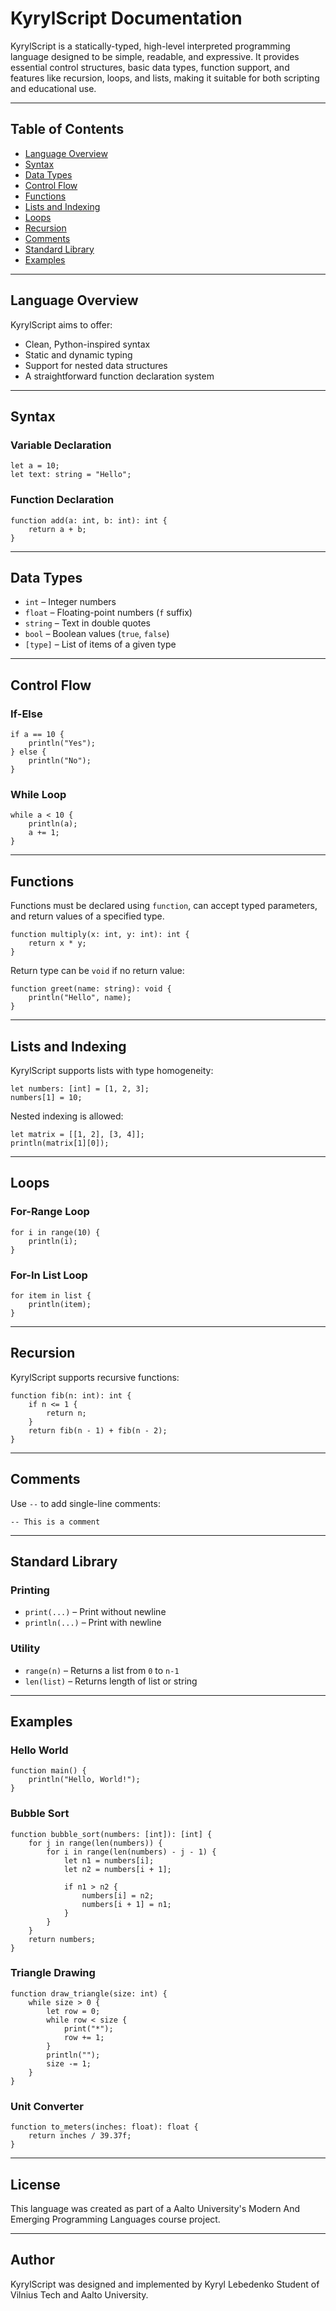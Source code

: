 # KyrylScript Documentation

KyrylScript is a statically-typed, high-level interpreted programming language designed to be simple, readable, and expressive. It provides essential control structures, basic data types, function support, and features like recursion, loops, and lists, making it suitable for both scripting and educational use.

---

## Table of Contents
- [Language Overview](#language-overview)
- [Syntax](#syntax)
- [Data Types](#data-types)
- [Control Flow](#control-flow)
- [Functions](#functions)
- [Lists and Indexing](#lists-and-indexing)
- [Loops](#loops)
- [Recursion](#recursion)
- [Comments](#comments)
- [Standard Library](#standard-library)
- [Examples](#examples)

---

## Language Overview
KyrylScript aims to offer:
- Clean, Python-inspired syntax
- Static and dynamic typing
- Support for nested data structures
- A straightforward function declaration system

---

## Syntax
### Variable Declaration
```kys
let a = 10;
let text: string = "Hello";
```

### Function Declaration
```kys
function add(a: int, b: int): int {
    return a + b;
}
```

---

## Data Types
- `int` – Integer numbers
- `float` – Floating-point numbers (`f` suffix)
- `string` – Text in double quotes
- `bool` – Boolean values (`true`, `false`)
- `[type]` – List of items of a given type

---

## Control Flow
### If-Else
```kys
if a == 10 {
    println("Yes");
} else {
    println("No");
}
```

### While Loop
```kys
while a < 10 {
    println(a);
    a += 1;
}
```

---

## Functions
Functions must be declared using `function`, can accept typed parameters, and return values of a specified type.

```kys
function multiply(x: int, y: int): int {
    return x * y;
}
```

Return type can be `void` if no return value:
```kys
function greet(name: string): void {
    println("Hello", name);
}
```

---

## Lists and Indexing
KyrylScript supports lists with type homogeneity:
```kys
let numbers: [int] = [1, 2, 3];
numbers[1] = 10;
```
Nested indexing is allowed:
```kys
let matrix = [[1, 2], [3, 4]];
println(matrix[1][0]);
```

---

## Loops
### For-Range Loop
```kys
for i in range(10) {
    println(i);
}
```

### For-In List Loop
```kys
for item in list {
    println(item);
}
```

---

## Recursion
KyrylScript supports recursive functions:
```kys
function fib(n: int): int {
    if n <= 1 {
        return n;
    }
    return fib(n - 1) + fib(n - 2);
}
```

---

## Comments
Use `--` to add single-line comments:
```kys
-- This is a comment
```

---

## Standard Library
### Printing
- `print(...)` – Print without newline
- `println(...)` – Print with newline

### Utility
- `range(n)` – Returns a list from `0` to `n-1`
- `len(list)` – Returns length of list or string

---

## Examples
### Hello World
```kys
function main() {
    println("Hello, World!");
}
```

### Bubble Sort
```kys
function bubble_sort(numbers: [int]): [int] {
    for j in range(len(numbers)) {
        for i in range(len(numbers) - j - 1) {
            let n1 = numbers[i];
            let n2 = numbers[i + 1];

            if n1 > n2 {
                numbers[i] = n2;
                numbers[i + 1] = n1;
            }
        }
    }
    return numbers;
}
```

### Triangle Drawing
```kys
function draw_triangle(size: int) {
    while size > 0 {
        let row = 0;
        while row < size {
            print("*");
            row += 1;
        }
        println("");
        size -= 1;
    }
}
```

### Unit Converter
```kys
function to_meters(inches: float): float {
    return inches / 39.37f;
}
```

---

## License
This language was created as part of a Aalto University's Modern And Emerging Programming Languages course project.

---

## Author
KyrylScript was designed and implemented by Kyryl Lebedenko Student of Vilnius Tech and Aalto University.

